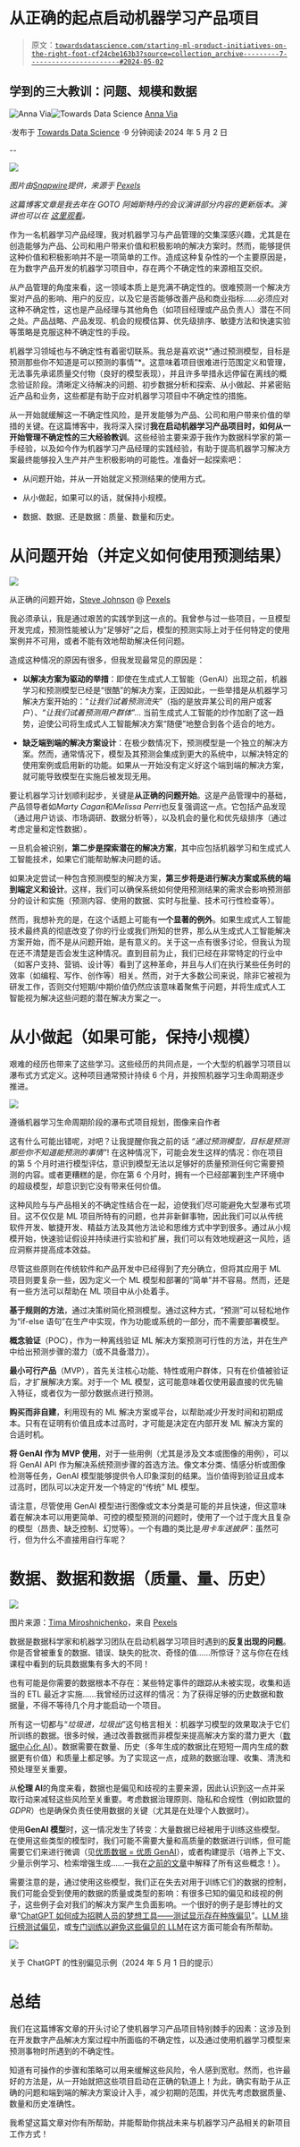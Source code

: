# 从正确的起点启动机器学习产品项目

> 原文：[`towardsdatascience.com/starting-ml-product-initiatives-on-the-right-foot-cf24cbe163b3?source=collection_archive---------7-----------------------#2024-05-02`](https://towardsdatascience.com/starting-ml-product-initiatives-on-the-right-foot-cf24cbe163b3?source=collection_archive---------7-----------------------#2024-05-02)

## 学到的三大教训：问题、规模和数据

[](https://annaviaba.medium.com/?source=post_page---byline--cf24cbe163b3--------------------------------)![Anna Via](https://annaviaba.medium.com/?source=post_page---byline--cf24cbe163b3--------------------------------)[](https://towardsdatascience.com/?source=post_page---byline--cf24cbe163b3--------------------------------)![Towards Data Science](https://towardsdatascience.com/?source=post_page---byline--cf24cbe163b3--------------------------------) [Anna Via](https://annaviaba.medium.com/?source=post_page---byline--cf24cbe163b3--------------------------------)

·发布于 [Towards Data Science](https://towardsdatascience.com/?source=post_page---byline--cf24cbe163b3--------------------------------) ·9 分钟阅读·2024 年 5 月 2 日

--

![](img/e36df53a10143bc46a22e23ced3b2392.png)

*图片由*[](https://unsplash.com/es/@theyshane)[*Snapwire*](https://www.pexels.com/es-es/@snapwire/)*提供，来源于* [*Pexels*](https://www.pexels.com/)

*这篇博客文章是我去年在 GOTO 阿姆斯特丹的会议演讲部分内容的更新版本。演讲也可以在* [*这里观看*](https://www.youtube.com/watch?v=dFxFYukNmvE)*。*

作为一名机器学习产品经理，我对机器学习与产品管理的交集深感兴趣，尤其是在创造能够为产品、公司和用户带来价值和积极影响的解决方案时。然而，能够提供这种价值和积极影响并不是一项简单的工作。造成这种复杂性的一个主要原因是，在为数字产品开发的机器学习项目中，存在两个不确定性的来源相互交织。

从产品管理的角度来看，这一领域本质上是充满不确定性的。很难预测一个解决方案对产品的影响、用户的反应，以及它是否能够改善产品和商业指标……必须应对这种不确定性，这也是产品经理与其他角色（如项目经理或产品负责人）潜在不同之处。产品战略、产品发现、机会的规模估算、优先级排序、敏捷方法和快速实验等策略是克服这种不确定性的手段。

机器学习领域也与不确定性有着密切联系。我总是喜欢说*“通过预测模型，目标是预测那些你不知道是可以预测的事情”*。这意味着项目很难进行范围定义和管理，无法事先承诺质量交付物（良好的模型表现），并且许多举措永远停留在离线的概念验证阶段。清晰定义待解决的问题、初步数据分析和探索、从小做起、并紧密贴近产品和业务，这些都是有助于应对机器学习项目中不确定性的措施。

从一开始就缓解这一不确定性风险，是开发能够为产品、公司和用户带来价值的举措的关键。在这篇博客中，我将深入探讨**我在启动机器学习产品项目时，如何从一开始管理不确定性的三大经验教训**。这些经验主要来源于我作为数据科学家的第一手经验，以及如今作为机器学习产品经理的实践经验，有助于提高机器学习解决方案最终能够投入生产并产生积极影响的可能性。准备好一起探索吧：

+   从问题开始，并从一开始就定义预测结果的使用方式。

+   从小做起，如果可以的话，就保持小规模。

+   数据、数据、还是数据：质量、数量和历史。

# **从问题开始（并定义如何使用预测结果）**

![](img/45f503eef49b87c80d62825a075db218.png)

从正确的问题开始，[Steve Johnson](https://www.pexels.com/es-es/@steve/) @ [Pexels](https://www.pexels.com/)

我必须承认，我是通过艰苦的实践学到这一点的。我曾参与过一些项目，一旦模型开发完成，预测性能被认为“足够好”之后，模型的预测实际上对于任何特定的使用案例并不可用，或者不能有效地帮助解决任何问题。

造成这种情况的原因有很多，但我发现最常见的原因是：

+   **以解决方案为驱动的举措**：即使在生成式人工智能（GenAI）出现之前，机器学习和预测模型已经是“很酷”的解决方案，正因如此，一些举措是从机器学习解决方案开始的：“*让我们试着预测流失*”（指的是放弃某公司的用户或客户）、“*让我们试着预测用户群体*”… 当前生成式人工智能的炒作加剧了这一趋势，迫使公司将生成式人工智能解决方案“随便”地整合到各个适合的地方。

+   **缺乏端到端的解决方案设计**：在极少数情况下，预测模型是一个独立的解决方案。然而，通常情况下，模型及其预测会集成到更大的系统中，以解决特定的使用案例或启用新的功能。如果从一开始没有定义好这个端到端的解决方案，就可能导致模型在实施后被发现无用。

要让机器学习计划顺利起步，关键是**从正确的问题开始**。这是产品管理中的基础，产品领导者如*Marty Cagan*和*Melissa Perri*也反复强调这一点。它包括产品发现（通过用户访谈、市场调研、数据分析等），以及机会的量化和优先级排序（通过考虑定量和定性数据）。

一旦机会被识别，**第二步是探索潜在的解决方案**，其中应包括机器学习和生成式人工智能技术，如果它们能帮助解决问题的话。

如果决定尝试一种包含预测模型的解决方案，**第三步将是进行解决方案或系统的端到端定义和设计**。这样，我们可以确保系统如何使用预测结果的需求会影响预测部分的设计和实施（预测内容、使用的数据、实时与批量、技术可行性检查等）。

然而，我想补充的是，在这个话题上可能有**一个显著的例外**。如果生成式人工智能技术最终真的彻底改变了你的行业或我们所知的世界，那么从生成式人工智能解决方案开始，而不是从问题开始，是有意义的。关于这一点有很多讨论，但我认为现在还不清楚是否会发生这种情况。直到目前为止，我们已经在非常特定的行业中（如客户支持、营销、设计等）看到了这种革命，并且与人们在执行某些任务时的效率（如编程、写作、创作等）相关。然而，对于大多数公司来说，除非它被视为研发工作，否则交付短期/中期价值仍然应该意味着聚焦于问题，并将生成式人工智能视为解决这些问题的潜在解决方案之一。

# **从小做起（如果可能，保持小规模）**

艰难的经历也带来了这些学习。这些经历的共同点是，一个大型的机器学习项目以瀑布式方式定义。这种项目通常预计持续 6 个月，并按照机器学习生命周期逐步推进。

![](img/341dd62046b3c92675775d17c5e303d8.png)

遵循机器学习生命周期阶段的瀑布式项目规划，图像来自作者

这有什么可能出错呢，对吧？让我提醒你我之前的话 *“通过预测模型，目标是预测那些你不知道能预测的事情”*! 在这种情况下，可能会发生这样的情况：你在项目的第 5 个月时进行模型评估，意识到模型无法以足够好的质量预测任何它需要预测的内容。或者更糟糕的是，你在第 6 个月时，拥有一个已经部署到生产环境中的超级模型，却意识到它没有带来任何价值。

这种风险与与产品相关的不确定性结合在一起，迫使我们尽可能避免大型瀑布式项目。这不仅仅是 ML 项目所特有的问题，也并非新鲜事物，因此我们可以从传统软件开发、敏捷开发、精益方法及其他方法论和思维方式中学到很多。通过从小规模开始，快速验证假设并持续进行实验和扩展，我们可以有效地规避这一风险，适应洞察并提高成本效益。

尽管这些原则在传统软件和产品开发中已经得到了充分确立，但将其应用于 ML 项目则要复杂一些，因为定义一个 ML 模型和部署的“简单”并不容易。然而，还是有一些方法可以帮助在 ML 项目中从小处着手。

**基于规则的方法**，通过决策树简化预测模型。通过这种方式，“预测”可以轻松地作为“if-else 语句”在生产中实现，作为功能或系统的一部分，而不需要部署模型。

**概念验证**（POC），作为一种离线验证 ML 解决方案预测可行性的方法，并在生产中给出预测步骤的潜力（或不具备潜力）。

**最小可行产品**（MVP），首先关注核心功能、特性或用户群体，只有在价值被验证后，才扩展解决方案。对于一个 ML 模型，这可能意味着仅使用最直接的优先输入特征，或者仅为一部分数据点进行预测。

**购买而非自建**，利用现有的 ML 解决方案或平台，以帮助减少开发时间和初期成本。只有在证明有价值且成本过高时，才可能是决定在内部开发 ML 解决方案的合适时机。

**将 GenAI 作为 MVP 使用**，对于一些用例（尤其是涉及文本或图像的用例），可以将 GenAI API 作为解决系统预测步骤的首选方法。像文本分类、情感分析或图像检测等任务，GenAI 模型能够提供令人印象深刻的结果。当价值得到验证且成本过高时，团队可以决定开发一个特定的“传统” ML 模型。

请注意，尽管使用 GenAI 模型进行图像或文本分类是可能的并且快速，但这意味着在解决本可以用更简单、可控的模型预测的问题时，使用了一个过于庞大且复杂的模型（昂贵、缺乏控制、幻觉等）。一个有趣的类比是*用卡车送披萨*：虽然可行，但为什么不直接用自行车呢？

# 数据、数据和数据（质量、量、历史）

![](img/4241612c7a1a70ec4a38941ac0460f1f.png)

图片来源：[Tima Miroshnichenko](https://www.pexels.com/es-es/@tima-miroshnichenko/)，来自 [Pexels](https://www.pexels.com/)

数据是数据科学家和机器学习团队在启动机器学习项目时遇到的**反复出现的问题**。你是否曾被重复的数据、错误、缺失的批次、奇怪的值……所惊讶？这与你在在线课程中看到的玩具数据集有多大的不同！

也有可能是你需要的数据根本不存在：某些特定事件的跟踪从未被实现，收集和适当的 ETL 最近才实施……我曾经历过这样的情况：为了获得足够的历史数据和数据量，不得不等待几个月才能启动一个项目。

所有这一切都与“*垃圾进，垃圾出*”这句格言相关：机器学习模型的效果取决于它们所训练的数据。很多时候，通过改善数据而非模型来提高解决方案的潜力更大（[数据中心化 AI](https://datacentricai.org/)）。数据需要在数量、历史（多年生成的数据比在短短一周内生成的数据更有价值）和质量上都足够。为了实现这一点，成熟的数据治理、收集、清洗和预处理至关重要。

从**伦理 AI**的角度来看，数据也是偏见和歧视的主要来源，因此认识到这一点并采取行动来减轻这些风险至关重要。考虑数据治理原则、隐私和合规性（例如欧盟的*GDPR*）也是确保负责任使用数据的关键（尤其是在处理个人数据时）。

使用**GenAI 模型**时，这一情况发生了转变：大量数据已经被用于训练这些模型。在使用这些类型的模型时，我们可能不需要大量和高质量的数据进行训练，但可能需要它们来进行微调（见[优质数据 = 优质 GenAI](https://medium.com/mit-initiative-on-the-digital-economy/good-data-good-genai-930c7ff83fe1)），或者构建提示（培养上下文、少量示例学习、检索增强生成……—我在[之前的文章](https://medium.com/towards-data-science/the-4-new-trendy-ai-concepts-and-their-potential-in-digital-products-cf5e1b85bff9)中解释了所有这些概念！）。

需要注意的是，通过使用这些模型，我们正在失去对用于训练它们的数据的控制，我们可能会受到使用的数据的质量或类型的影响：有很多已知的偏见和歧视的例子，这些例子会对我们的解决方案产生负面影响。一个很好的例子是彭博社的文章“[ChatGPT 如何成为招聘人员的梦想工具——测试显示存在种族偏见](https://www.bloomberg.com/graphics/2024-openai-gpt-hiring-racial-discrimination/)”。[LLM 排行榜测试偏见](https://ai-sandbox.list.lu/llm-leaderboard/)，或[专门训练以避免这些偏见的 LLM](https://www.latimer.ai/)在这方面可能会有所帮助。

![](img/a00a75709821c3066751fe9a165e9cbb.png)

关于 ChatGPT 的性别偏见示例（2024 年 5 月 1 日的提示）

# 总结

我们在这篇博客文章的开头讨论了使机器学习产品项目特别棘手的因素：这涉及到在开发数字产品解决方案过程中所面临的不确定性，以及通过使用机器学习模型来预测事物时所遇到的不确定性。

知道有可操作的步骤和策略可以用来缓解这些风险，令人感到宽慰。然而，也许最好的方法是，从一开始就把这些项目启动在正确的轨道上！为此，确实有助于从正确的问题和端到端的解决方案设计入手，减少初期的范围，并优先考虑数据质量、数量和历史准确性。

我希望这篇文章对你有所帮助，并能帮助你挑战未来与机器学习产品相关的新项目工作方式！
